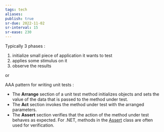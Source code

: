 ```yaml
---
tags: tech
aliases:
publish: true
sr-due: 2022-11-02
sr-interval: 15
sr-ease: 230
---
```


Typically 3 phases :
1. initialize small piece of application it wants to test
2. applies some stimulus on it
3. observe the results

or 

AAA pattern for writing unit tests :
-   The **Arrange** section of a unit test method initializes objects and sets the value of the data that is passed to the method under test.
-   The **Act** section invokes the method under test with the arranged parameters.
-   The **Assert** section verifies that the action of the method under test behaves as expected. For .NET, methods in the [Assert](https://docs.microsoft.com/en-us/dotnet/api/microsoft.visualstudio.testtools.unittesting.assert) class are often used for verification.
